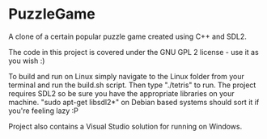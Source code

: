 # PuzzleGame
A clone of a certain popular puzzle game created using C++ and SDL2.

The code in this project is covered under the GNU GPL 2 license - use it as you wish :)

To build and run on Linux simply navigate to the Linux folder from your terminal and run the build.sh script. Then type "./tetris" to run. The project requires SDL2 so be sure you have the appropriate libraries on your machine. "sudo apt-get libsdl2\*" on Debian based systems should sort it if you're feeling lazy :P

Project also contains a Visual Studio solution for running on Windows. 
